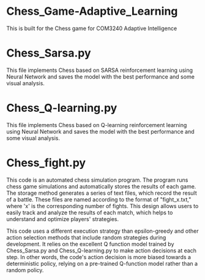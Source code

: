 # Chess_Game-Adaptive_Learning
This is built for the Chess game for COM3240 Adaptive Intelligence

# Chess_Sarsa.py
This file implements Chess based on SARSA reinforcement learning using Neural Network and saves the model with the best performance and some visual analysis.


# Chess_Q-learning.py
This file implements Chess based on Q-learning reinforcement learning using Neural Network and saves the model with the best performance and some visual analysis.


# Chess_fight.py
This code is an automated chess simulation program. The program runs chess game simulations and automatically stores the results of each game. The storage method generates a series of text files, which record the result of a battle. These files are named according to the format of "fight_x.txt," where 'x' is the corresponding number of fights. This design allows users to easily track and analyze the results of each match, which helps to understand and optimize players' strategies.

This code uses a different execution strategy than epsilon-greedy and other action selection methods that include random strategies during development. It relies on the excellent Q function model trained by Chess_Sarsa.py and Chess_Q-learning.py to make action decisions at each step. In other words, the code's action decision is more biased towards a deterministic policy, relying on a pre-trained Q-function model rather than a random policy.
